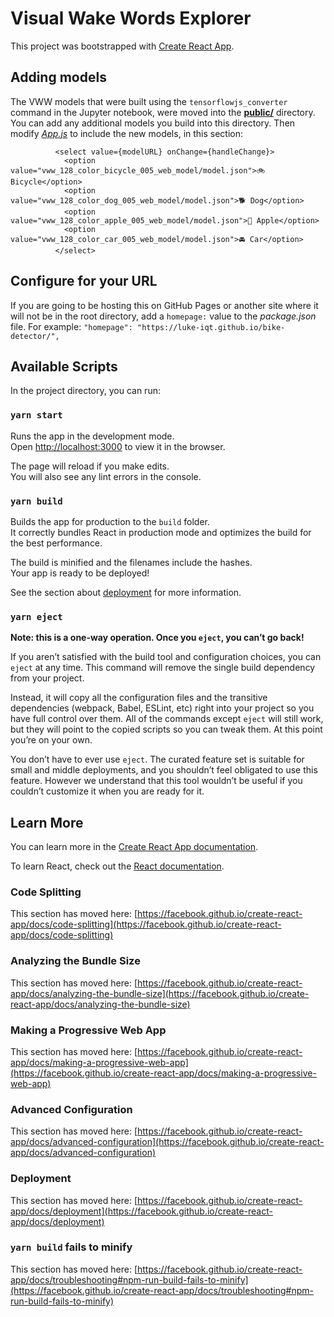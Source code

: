 # Visual Wake Words Explorer

This project was bootstrapped with [Create React App](https://github.com/facebook/create-react-app).

## Adding models
The VWW models that were built using the `tensorflowjs_converter` command in the Jupyter notebook, were moved into the **[public/](public)** directory. You can add any additional models you build into this directory. Then modify *[App.js](src/App.js)* to include the new models, in this section:
````
          <select value={modelURL} onChange={handleChange}>
            <option value="vww_128_color_bicycle_005_web_model/model.json">🚲 Bicycle</option>
            <option value="vww_128_color_dog_005_web_model/model.json">🐕 Dog</option>
            <option value="vww_128_color_apple_005_web_model/model.json">🍎 Apple</option>
            <option value="vww_128_color_car_005_web_model/model.json">🚘 Car</option>
          </select>
````


## Configure for your URL
If you are going to be hosting this on GitHub Pages or another site where it will not be in the root directory, add a `homepage:` value to the *package.json* file. For example: `"homepage": "https://luke-iqt.github.io/bike-detector/",`

## Available Scripts

In the project directory, you can run:

### `yarn start`

Runs the app in the development mode.\
Open [http://localhost:3000](http://localhost:3000) to view it in the browser.

The page will reload if you make edits.\
You will also see any lint errors in the console.

### `yarn build`

Builds the app for production to the `build` folder.\
It correctly bundles React in production mode and optimizes the build for the best performance.

The build is minified and the filenames include the hashes.\
Your app is ready to be deployed!

See the section about [deployment](https://facebook.github.io/create-react-app/docs/deployment) for more information.

### `yarn eject`

**Note: this is a one-way operation. Once you `eject`, you can’t go back!**

If you aren’t satisfied with the build tool and configuration choices, you can `eject` at any time. This command will remove the single build dependency from your project.

Instead, it will copy all the configuration files and the transitive dependencies (webpack, Babel, ESLint, etc) right into your project so you have full control over them. All of the commands except `eject` will still work, but they will point to the copied scripts so you can tweak them. At this point you’re on your own.

You don’t have to ever use `eject`. The curated feature set is suitable for small and middle deployments, and you shouldn’t feel obligated to use this feature. However we understand that this tool wouldn’t be useful if you couldn’t customize it when you are ready for it.

## Learn More

You can learn more in the [Create React App documentation](https://facebook.github.io/create-react-app/docs/getting-started).

To learn React, check out the [React documentation](https://reactjs.org/).

### Code Splitting

This section has moved here: [https://facebook.github.io/create-react-app/docs/code-splitting](https://facebook.github.io/create-react-app/docs/code-splitting)

### Analyzing the Bundle Size

This section has moved here: [https://facebook.github.io/create-react-app/docs/analyzing-the-bundle-size](https://facebook.github.io/create-react-app/docs/analyzing-the-bundle-size)

### Making a Progressive Web App

This section has moved here: [https://facebook.github.io/create-react-app/docs/making-a-progressive-web-app](https://facebook.github.io/create-react-app/docs/making-a-progressive-web-app)

### Advanced Configuration

This section has moved here: [https://facebook.github.io/create-react-app/docs/advanced-configuration](https://facebook.github.io/create-react-app/docs/advanced-configuration)

### Deployment

This section has moved here: [https://facebook.github.io/create-react-app/docs/deployment](https://facebook.github.io/create-react-app/docs/deployment)

### `yarn build` fails to minify

This section has moved here: [https://facebook.github.io/create-react-app/docs/troubleshooting#npm-run-build-fails-to-minify](https://facebook.github.io/create-react-app/docs/troubleshooting#npm-run-build-fails-to-minify)
